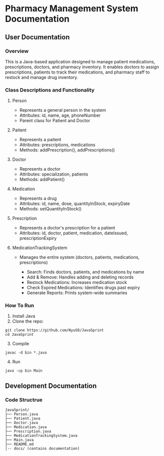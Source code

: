 # Pharmacy Management System Documentation
## User Documentation
### Overview
This is a Java-based application designed to manage patient medications, prescriptions, doctors, and pharmacy inventory. It enables doctors to assign prescriptions, patients to track their medications, and pharmacy staff to restock and manage drug inventory.
### Class Descriptions and Functionality
1. Person
     - Represents a general person in the system
     - Attributes: id, name, age, phoneNumber
     - Parent class for Patient and Doctor

2. Paitent
     - Represents a paitent
     - Attributes: prescriptions, medications
     - Methods: addPrescription(), addPrescriptions()

3. Doctor
     - Represents a doctor
     - Attributes: specialization, patients
     - Methods: addPatient()

4. Medication
     - Represents a drug
     - Attributes: id, name, dose, quantityInStock, expiryDate
     - Methods: setQuantityInStock()

5. Prescription
     - Represents a doctor's prescription for a patient
     - Attributes: id, doctor, patient, medication, dateIssued, prescriptionExpiry

6. MedicationTrackingSystem
     - Manages the entire system (doctors, patients, medications, prescriptions)

       - Search: Finds doctors, patients, and medications by name
       - Add & Remove: Handles adding and deleting records
       - Restock Medications: Increases medication stock
       - Check Expired Medications: Identifies drugs past expiry
       - Generate Reports: Prints system-wide summaries

### How To Run

1. Install Java
2. Clone the repo:

```
git clone https://github.com/NyuSD/JavaSprint
cd JavaSprint
```
3. Compile
```
javac -d bin *.java
```
4. Run
```
java -cp bin Main
```

## Development Documentation
### Code Structrue
```
JavaSprint/
├── Person.java
├── Patient.java
├── Doctor.java
├── Medication.java
├── Prescription.java
├── MedicationTrackingSystem.java
├── Main.java
├── README.md
│-- docs/ (contains documentation)

```
